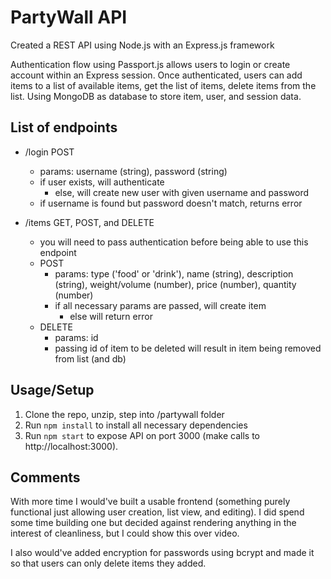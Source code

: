 # PartyWall API

Created a REST API using Node.js with an Express.js framework

Authentication flow using Passport.js allows users to login or create account within an Express session.
Once authenticated, users can add items to a list of available items, get the list of items, delete items from the list. Using MongoDB as database to store item, user, and session data.

## List of endpoints
- /login POST
	- params: username (string), password (string)
	- if user exists, will authenticate
		- else, will create new user with given username and password
	- if username is found but password doesn't match, returns error

- /items GET, POST, and DELETE
	- you will need to pass authentication before being able to use this endpoint
	- POST
		- params: type ('food' or 'drink'), name (string), description (string), weight/volume (number), price (number), quantity (number)
		- if all necessary params are passed, will create item
			- else will return error
	- DELETE
		- params: id
		- passing id of item to be deleted will result in item being removed from list (and db)

## Usage/Setup

1. Clone the repo, unzip, step into /partywall folder
2. Run `npm install` to install all necessary dependencies
3. Run `npm start` to expose API on port 3000 (make calls to http://localhost:3000).

## Comments

With more time I would've built a usable frontend (something purely functional just allowing user creation, list view, and editing). I did spend some time building one but decided against rendering anything in the interest of cleanliness, but I could show this over video.

I also would've added encryption for passwords using bcrypt and made it so that users can only delete items they added.

